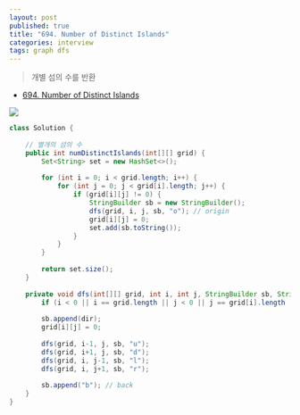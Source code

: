 ```yaml
---
layout: post
published: true
title: "694. Number of Distinct Islands"
categories: interview
tags: graph dfs
---
```


> 개별 섬의 수를 반환

- [694. Number of Distinct Islands](https://leetcode.com/problems/number-of-distinct-islands/)

![](https://assets.leetcode.com/uploads/2021/05/01/distinctisland1-2-grid.jpg)

```java
class Solution {
        
    // 별개의 섬의 수
    public int numDistinctIslands(int[][] grid) {
        Set<String> set = new HashSet<>();
        
        for (int i = 0; i < grid.length; i++) {
            for (int j = 0; j < grid[i].length; j++) {
                if (grid[i][j] != 0) {
                    StringBuilder sb = new StringBuilder();
                    dfs(grid, i, j, sb, "o"); // origin
                    grid[i][j] = 0;
                    set.add(sb.toString());
                }
            }
        }
        
        return set.size();
    }
        
    private void dfs(int[][] grid, int i, int j, StringBuilder sb, String dir) {
        if (i < 0 || i == grid.length || j < 0 || j == grid[i].length || grid[i][j] == 0) return;
        
        sb.append(dir);
        grid[i][j] = 0;
        
        dfs(grid, i-1, j, sb, "u");
        dfs(grid, i+1, j, sb, "d");
        dfs(grid, i, j-1, sb, "l");
        dfs(grid, i, j+1, sb, "r");
        
        sb.append("b"); // back
    }
}
```